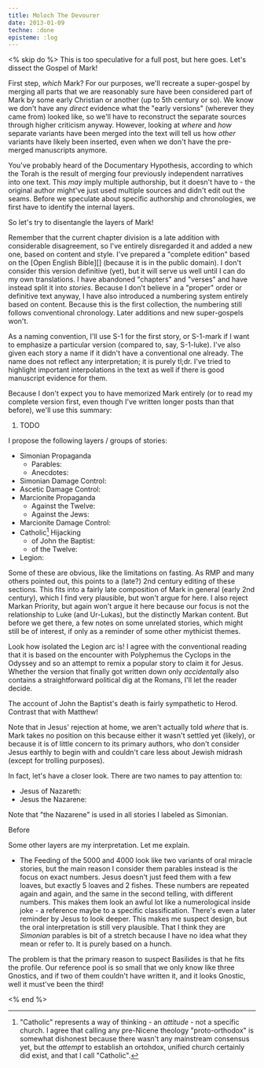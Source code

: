 ```yaml
---
title: Moloch The Devourer
date: 2013-01-09
techne: :done
episteme: :log
---
```


<% skip do %>
This is too speculative for a full post, but here goes. Let's dissect the Gospel of Mark!

First step, *which* Mark? For our purposes, we'll recreate a super-gospel by merging all parts that we are reasonably sure have been considered part of Mark by some early Christian or another (up to 5th century or so). We know we don't have any *direct* evidence what the "early versions" (wherever they came from) looked like, so we'll have to reconstruct the separate sources through higher criticism anyway. However, looking at *where* and *how* separate variants have been merged into the text will tell us how *other* variants have likely been inserted, even when we don't have the pre-merged manuscripts anymore.

You've probably heard of the Documentary Hypothesis, according to which the Torah is the result of merging four previously independent narratives into one text. This *may* imply multiple authorship, but it doesn't have to - the original author might've just used multiple sources and didn't edit out the seams. Before we speculate about specific authorship and chronologies, we first have to identify the internal layers.

So let's try to disentangle the layers of Mark!

Remember that the current chapter division is a late addition with considerable disagreement, so I've entirely disregarded it and added a new one, based on content and style. I've prepared a "complete edition" based on the [Open English Bible][] (because it is in the public domain). I don't consider this version definitive (yet), but it will serve us well until I can do my own translations. I have abandoned "chapters" and "verses" and have instead split it into *stories*. Because I don't believe in a "proper" order or definitive text anyway, I have also introduced a numbering system entirely based on content. Because this is the first collection, the numbering still follows conventional chronology. Later additions and new super-gospels won't.

As a naming convention, I'll use S-1 for the first story, or S-1-mark if I want to emphasize a particular version (compared to, say, S-1-luke). I've also given each story a name if it didn't have a conventional one already. The name does not reflect any interpretation; it is purely tl;dr. I've tried to highlight important interpolations in the text as well if there is good manuscript evidence for them.

Because I don't expect you to have memorized Mark entirely (or to read my complete version first, even though I've written longer posts than that before), we'll use this summary:

1. TODO

I propose the following layers / groups of stories:

- Simonian Propaganda
  - Parables:
  - Anecdotes:
- Simonian Damage Control:
- Ascetic Damage Control:
- Marcionite Propaganda
  - Against the Twelve:
  - Against the Jews:
- Marcionite Damage Control: 
- Catholic[^catholic] Hijacking
  - of John the Baptist:
  - of the Twelve:
- Legion: 

[^catholic]:
    "Catholic" represents a way of thinking - an *attitude* - not a specific church. I agree that calling any pre-Nicene theology "proto-orthodox" is somewhat dishonest because there wasn't any mainstream consensus yet, but the *attempt* to establish an ortohdox, unified church certainly did exist, and that I call "Catholic".

Some of these are obvious, like the limitations on fasting. As RMP and many others pointed out, this points to a (late?) 2nd century editing of these sections. This fits into a fairly late composition of Mark in general (early 2nd century), which I find very plausible, but won't argue for here. I also reject Markan Priority, but again won't argue it here because our focus is not the relationship to Luke (and Ur-Lukas), but the distinctly Markan content. But before we get there, a few notes on some unrelated stories, which might still be of interest, if only as a reminder of some other mythicist themes.

Look how isolated the Legion arc is! I agree with the conventional reading that it is based on the encounter with Polyphemus the Cyclops in the Odyssey and so an attempt to remix a popular story to claim it for Jesus. Whether the version that finally got written down only *accidentally* also contains a straightforward political dig at the Romans, I'll let the reader decide. 

The account of John the Baptist's death is fairly sympathetic to Herod. Contrast that with Matthew!

Note that in Jesus' rejection at home, we aren't actually told *where* that is. Mark takes no position on this because either it wasn't settled yet (likely), or because it is of little concern to its primary authors, who don't consider Jesus earthly to begin with and couldn't care less about Jewish midrash (except for trolling purposes).

In fact, let's have a closer look. There are two names to pay attention to:

- Jesus of Nazareth: 
- Jesus the Nazarene: 

Note that "the Nazarene" is used in all stories I labeled as Simonian.

Before 

Some other layers are my interpretation. Let me explain.

- The Feeding of the 5000 and 4000 look like two variants of oral miracle stories, but the main reason I consider them parables instead is the focus on exact numbers. Jesus doesn't just feed them with a few loaves, but exactly 5 loaves and 2 fishes. These numbers are repeated again and again, and the same in the second telling, with different numbers. This makes them look an awful lot like a numerological inside joke - a reference maybe to a specific classification. There's even a later reminder by Jesus to look deeper. This makes me suspect design, but the oral interpretation is still very plausible. That I think they are *Simonian* parables is bit of a stretch because I have no idea what they mean or refer to. It is purely based on a hunch.

The problem is that the primary reason to suspect Basilides is that he fits the profile. Our reference pool is so small that we only know like three Gnostics, and if two of them couldn't have written it, and it looks Gnostic, well it must've been the third!


<% end %>
